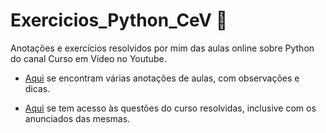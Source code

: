 # Exercicios_Python_CeV :snake:
Anotações e exercícios resolvidos por mim das aulas online sobre Python do canal Curso em Vídeo no Youtube.

- [Aqui](https://github.com/hitalojta/Exercicios_Python_CeV/tree/master/Anotacoes_aula) se encontram várias anotações de aulas, com observações e dicas.

- [Aqui](https://github.com/hitalojta/Exercicios_Python_CeV/tree/master/Exercicios_resolvidos) se tem acesso às questões do curso resolvidas, inclusive com os anunciados das mesmas.
